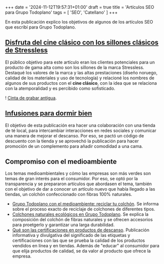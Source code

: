 +++
date = '2024-11-12T19:57:31+01:00'
draft = true
title = 'Artículos SEO para Grupo Todoplano'
tags = [ 'SEO', 'Catellano' ]
+++

En esta publicación explico los objetivos de algunos de los artículos SEO que escribí para Grupo Todoplano.  

## [<u>Disfruta del cine clásico con los sillones clásicos de Stressless</u>](https://www.grupotodoplano.com/blog/disfruta-del-cine-clasico-con-los-sillones-clasicos-de-stressless/)

El público objetivo para este artículo eran los clientes potenciales para un producto de gama alta como son los sillones de la marca Stressless. Destaqué los valores de la marca y las altas prestaciones (diseño noruego, calidad de los materiales y uso de tecnología) y relacioné los nombres de algunos de sus productos con el **cine clásico**, con la idea que se relaciona con la atemporalidad y es percibido como sofisticado. 

! [Cinta de grabar antigua](/2024-11-12-todoplano/img/old-film.png).

## [<u>Infusiones para dormir bien</u>](https://www.grupotodoplano.com/blog/infusiones-para-dormir-bien/	)

El objetivo de esta publicación era hacer una colaboración con una tienda de té local, para intercambiar interacciones en redes sociales y comunicar una manera de mejorar el descanso. Por eso, se pactó un código de descuento con la tienda y se aprovechó la publicación para hacer promoción de un complemento para añadir comodidad a una cama.

## Compromiso con el medioambiente

Los temas medioambientales y cómo las empresas son más verdes son temas de gran interés para el consumidor. Por eso, se optó por la transparencia y se prepararon artículos que abordasen el tema, también con el objetivo de dar a conocer un artículo nuevo que había llegado a las tiendas, un colchón confeccionado con fibras 100% naturales.
- [<u>Grupo Todoplano con el medioambiente: reciclar tu colchón</u>](https://www.grupotodoplano.com/blog/grupo-todoplano-con-el-medioambiente-reciclar-tu-colchon/). Se informa sobre el proceso exacto de reciclaje de colchones de diferentes tipos. 
- [<u>Colchones naturales ecológicos en Grupo Todoplano</u>](https://www.grupotodoplano.com/blog/colchones-naturales-ecologicos-en-grupo-todoplano/). Se explica la composición del colchón de fibras naturales y se ofrecen accesorios para proetgerlo y garantizar una larga durabilidad.
- [<u>Qué son las certificaciones en productos de descanso</u>](https://www.grupotodoplano.com/blog/que-son-las-certificaciones-en-productos-de-descanso/). Publicación informativa y divulgativa del significado de las etiquetas y certificaciones con las que se prueba la calidad de los productos vendidos en línea y en tiendas. Además de "educar" al consumidor para que elija productos de calidad, se da valor al producto que ofrece la empresa. 

